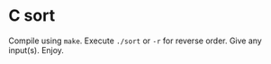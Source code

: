 C sort
===

Compile using `make`. Execute `./sort` or `-r` for reverse order. Give any input(s). Enjoy.
